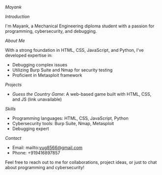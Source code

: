 *Mayank*

*Introduction*

I'm Mayank, a Mechanical Engineering diploma student with a passion for programming, cybersecurity, and debugging.

*About Me*

With a strong foundation in HTML, CSS, JavaScript, and Python, I've developed expertise in:

- Debugging complex issues
- Utilizing Burp Suite and Nmap for security testing
- Proficient in Metasploit framework

*Projects*

- *Guess the Country Game*: A web-based game built with HTML, CSS, and JS (link unavailable)

*Skills*

- Programming languages: HTML, CSS, JavaScript, Python
- Cybersecurity tools: Burp Suite, Nmap, Metasploit
- Debugging expert

*Contact*

- Email: mailto:yug8566@gmail.com
- Phone: +919416897857

Feel free to reach out to me for collaborations, project ideas, or just to chat about programming and cybersecurity!
